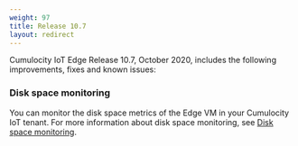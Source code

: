 ```yaml
---
weight: 97
title: Release 10.7
layout: redirect
---
```


Cumulocity IoT Edge Release 10.7, October 2020, includes the following improvements, fixes and known issues:

### Disk space monitoring

You can monitor the disk space metrics of the Edge VM in your Cumulocity IoT tenant. For more information about disk space monitoring, see [Disk space monitoring](/edge/usage/#disk-space-monitoring).